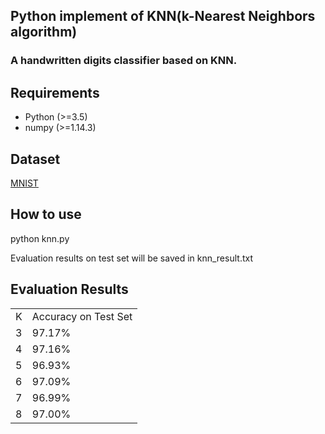 ## Python implement of KNN(k-Nearest Neighbors algorithm)
### A handwritten digits classifier based on KNN.
## Requirements
- Python (>=3.5)
- numpy (>=1.14.3)
## Dataset
[MNIST](http://yann.lecun.com/exdb/mnist/) 
## How to use
python knn.py

Evaluation results on test set will be saved in knn_result.txt
## Evaluation Results
<table>
    <tr>
        <td>K</td>
        <td>Accuracy on Test Set</td>
    </tr>
    <tr>
        <td>3</td>
        <td>97.17%</td>
    </tr>
    <tr>
        <td>4</td>
        <td>97.16%</td>
    </tr>
    <tr>
        <td>5</td>
        <td>96.93%</td>
    </tr>
    <tr>
        <td>6</td>
        <td>97.09%</td>
    </tr>
    <tr>
        <td>7</td>
        <td>96.99%</td>
    </tr>
    <tr>
        <td>8</td>
        <td>97.00%</td>
    </tr> 
</table>
